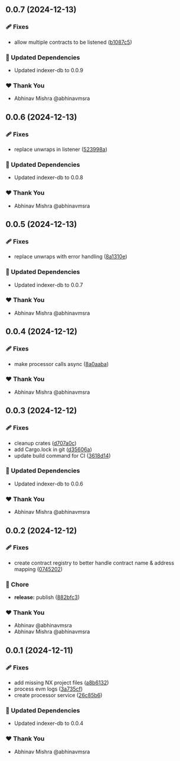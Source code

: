## 0.0.7 (2024-12-13)

### 🩹 Fixes

- allow multiple contracts to be listened ([b1087c5](https://github.com/abhinavmsra/indexer-rs/commit/b1087c5))

### 🧱 Updated Dependencies

- Updated indexer-db to 0.0.9

### ❤️ Thank You

- Abhinav Mishra @abhinavmsra

## 0.0.6 (2024-12-13)

### 🩹 Fixes

- replace unwraps in listener ([523998a](https://github.com/abhinavmsra/indexer-rs/commit/523998a))

### 🧱 Updated Dependencies

- Updated indexer-db to 0.0.8

### ❤️ Thank You

- Abhinav Mishra @abhinavmsra

## 0.0.5 (2024-12-13)

### 🩹 Fixes

- replace unwraps with error handling ([8a1310e](https://github.com/abhinavmsra/indexer-rs/commit/8a1310e))

### 🧱 Updated Dependencies

- Updated indexer-db to 0.0.7

### ❤️ Thank You

- Abhinav Mishra @abhinavmsra

## 0.0.4 (2024-12-12)

### 🩹 Fixes

- make processor calls async ([8a0aaba](https://github.com/abhinavmsra/indexer-rs/commit/8a0aaba))

### ❤️ Thank You

- Abhinav Mishra @abhinavmsra

## 0.0.3 (2024-12-12)

### 🩹 Fixes

- cleanup crates ([d707a0c](https://github.com/abhinavmsra/indexer-rs/commit/d707a0c))
- add Cargo.lock in git ([d35606a](https://github.com/abhinavmsra/indexer-rs/commit/d35606a))
- update build command for CI ([3618d14](https://github.com/abhinavmsra/indexer-rs/commit/3618d14))

### 🧱 Updated Dependencies

- Updated indexer-db to 0.0.6

### ❤️ Thank You

- Abhinav Mishra @abhinavmsra

## 0.0.2 (2024-12-12)

### 🩹 Fixes

- create contract registry to better handle contract name & address mapping ([0745202](https://github.com/abhinavmsra/indexer-rs/commit/0745202))

### 🏡 Chore

- **release:** publish ([882bfc3](https://github.com/abhinavmsra/indexer-rs/commit/882bfc3))

### ❤️ Thank You

- Abhinav @abhinavmsra
- Abhinav Mishra @abhinavmsra

## 0.0.1 (2024-12-11)

### 🩹 Fixes

- add missing NX project files ([a8b6132](https://github.com/abhinavmsra/indexer-rs/commit/a8b6132))
- process evm logs ([3a735cf](https://github.com/abhinavmsra/indexer-rs/commit/3a735cf))
- create processor service ([26c85b6](https://github.com/abhinavmsra/indexer-rs/commit/26c85b6))

### 🧱 Updated Dependencies

- Updated indexer-db to 0.0.4

### ❤️ Thank You

- Abhinav Mishra @abhinavmsra